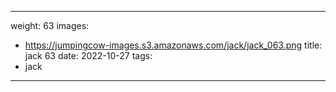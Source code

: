
---
weight: 63
images:
- https://jumpingcow-images.s3.amazonaws.com/jack/jack_063.png
title: jack 63
date: 2022-10-27
tags:
- jack
---
